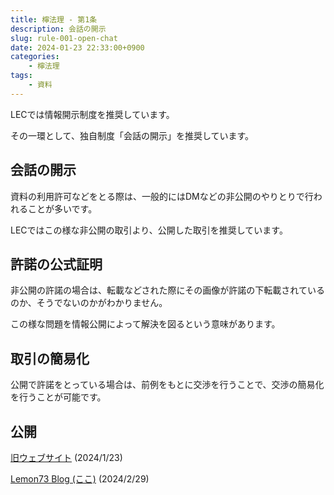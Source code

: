 ```yaml
---
title: 檸法理 - 第1条
description: 会話の開示
slug: rule-001-open-chat
date: 2024-01-23 22:33:00+0900
categories:
    - 檸法理
tags:
    - 資料
---
```


LECでは情報開示制度を推奨しています。

その一環として、独自制度「会話の開示」を推奨しています。

## 会話の開示
資料の利用許可などをとる際は、一般的にはDMなどの非公開のやりとりで行われることが多いです。

LECではこの様な非公開の取引より、公開した取引を推奨しています。

## 許諾の公式証明
非公開の許諾の場合は、転載などされた際にその画像が許諾の下転載されているのか、そうでないのかがわかりません。

この様な問題を情報公開によって解決を図るという意味があります。

## 取引の簡易化
公開で許諾をとっている場合は、前例をもとに交渉を行うことで、交渉の簡易化を行うことが可能です。

## 公開
[旧ウェブサイト](https://lemon73-computing.github.io/LEC-MainSite/docs/rule/001-open-chat) (2024/1/23)

[Lemon73 Blog (ここ)](./) (2024/2/29)
